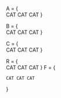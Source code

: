 A = {   
    CAT CAT CAT 
}

B = {   
    CAT CAT CAT 
}

C = {   
    CAT CAT CAT 
}


R = {   
    CAT CAT CAT 
}
F = {   

    CAT CAT CAT 
}
